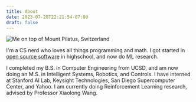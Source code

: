 ```yaml
---
title: About
date: 2023-07-28T22:21:54-07:00
draft: false
---
```


![](./IMG_9420.png "Me on top of Mount Pilatus, Switzerland")


I'm a CS nerd who loves all things programming and math. I got started in [open
source software](https://github.com/nathom) in highschool, and now do ML research.

I completed my B.S. in Computer Engineering from UCSD, and am now doing an M.S. in Intelligent Systems, Robotics, and Controls. I have interned at Stanford AI Lab, Keysight Technologies, San Diego Supercomputer Center, and Yahoo. I am currently doing Reinforcement Learning research, advised by Professor Xiaolong Wang.
